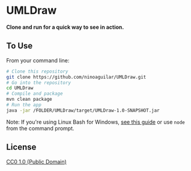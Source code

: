 # UMLDraw

**Clone and run for a quick way to see in action.**

## To Use

From your command line:

```bash
# Clone this repository
git clone https://github.com/ninoaguilar/UMLDraw.git
# Go into the repository
cd UMLDraw
# Compile and package
mvn clean package
# Run the app
java -jar /FOLDER/UMLDraw/target/UMLDraw-1.0-SNAPSHOT.jar
```

Note: If you're using Linux Bash for Windows, [see this guide](https://www.howtogeek.com/261575/how-to-run-graphical-linux-desktop-applications-from-windows-10s-bash-shell/) or use `node` from the command prompt.

## License

[CC0 1.0 (Public Domain)](LICENSE.md)
